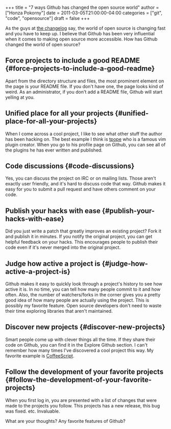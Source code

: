 +++
title = "7 ways Github has changed the open source world"
author = ["Honza Pokorny"]
date = 2011-03-05T21:00:00-04:00
categories = ["git", "code", "opensource"]
draft = false
+++

As the guys at [the changelog](http://thechangelog.com) say, the world of open source is changing fast
and you have to keep up. I believe that Github has been very influential when
it comes to making open source more accessible. How has Github changed the
world of open source?


## Force projects to include a good README {#force-projects-to-include-a-good-readme}

Apart from the directory structure and files, the most prominent element on the
page is your README file. If you don't have one, the page looks kind of weird. As
an administrator, if you don't add a README file, Github will start yelling at
you.


## Unified place for all your projects {#unified-place-for-all-your-projects}

When I come across a cool project, I like to see what other stuff the author
has been hacking on. The best example I think is [tpope](http://github.com/tpope) who is a famous
vim plugin creator. When you go to his profile page on Github, you can see all
of the plugins he has ever written and published.


## Code discussions {#code-discussions}

Yes, you can discuss the project on IRC or on mailing lists. Those aren't
exactly user friendly, and it's hard to discuss code that way. Github makes it
easy for you to submit a pull request and have others comment on your code.


## Publish your hacks with ease {#publish-your-hacks-with-ease}

Did you just write a patch that greatly improves an existing project? Fork it
and publish it in minutes. If you notify the original project, you can get
helpful feedback on your hacks. This encourages people to publish their code
even if it's never merged into the original project.


## Judge how active a project is {#judge-how-active-a-project-is}

Github makes it easy to quickly look through a project's history to see how
active it is. In no time, you can tell how many people commit to it and how
often. Also, the number of watchers/forks in the corner gives you a pretty good
idea of how many people are actually using the project. This is possibly my
favorite feature. Open source developers don't need to waste their time
exploring libraries that aren't maintained.


## Discover new projects {#discover-new-projects}

Smart people come up with clever things all the time. If they share their code
on Github, you can find it in the Explore Github section. I can't remember how
many times I've discovered a cool project this way. My favorite example is
[CoffeeScript](https://github.com/jashkenas/coffee-script).


## Follow the development of your favorite projects {#follow-the-development-of-your-favorite-projects}

When you first log in, you are presented with a list of changes that were made
to the projects you follow. This projects has a new release, this bug was
fixed. etc. Invaluable.

What are your thoughts? Any favorite features of Github?
